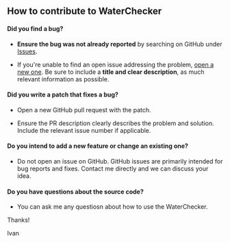 ## How to contribute to WaterChecker

#### **Did you find a bug?**

* **Ensure the bug was not already reported** by searching on GitHub under [Issues](https://github.com/Banovvv/WaterChecker/issues).

* If you're unable to find an open issue addressing the problem, [open a new one](https://github.com/Banovvv/WaterChecker/issues/new). Be sure to include a **title and clear description**, as much relevant information as possible.


#### **Did you write a patch that fixes a bug?**

* Open a new GitHub pull request with the patch.

* Ensure the PR description clearly describes the problem and solution. Include the relevant issue number if applicable.


#### **Do you intend to add a new feature or change an existing one?**

* Do not open an issue on GitHub. GitHub issues are primarily intended for bug reports and fixes. Contact me directly and we can discuss your idea.

#### **Do you have questions about the source code?**

* You can ask me any questiosn about how to use the WaterChecker.

Thanks!

Ivan
